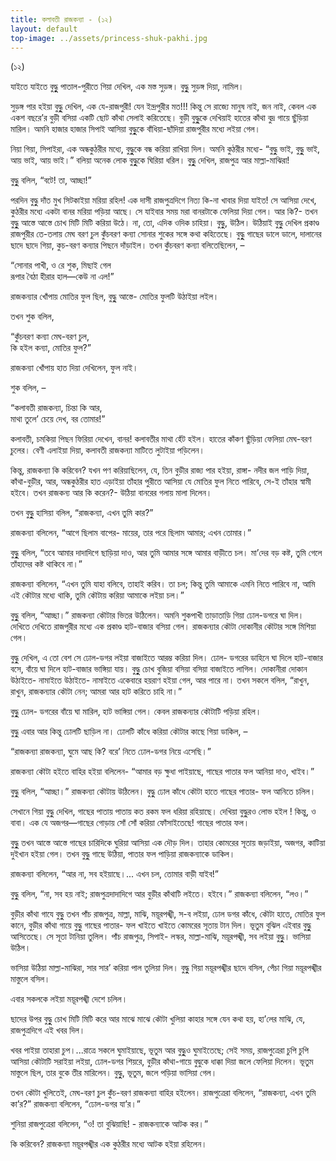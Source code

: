 ```yaml
---
title: কলাবতী রাজকন্যা - (১২)
layout: default
top-image: ../assets/princess-shuk-pakhi.jpg
---
```

(১২)

যাইতে যাইতে বুদ্ধুুু পাতাল-পুরীতে গিয়া দেখিল, এক মস্ত সুড়ঙ্গ। বুদ্ধুুু সুড়ঙ্গ দিয়া, নামিল।

সুড়ঙ্গ পার হইয়া বুদ্ধুুু দেখিল, এক যে-রাজপুরী! যেন ইন্দ্রপুরীর মত!!!
কিন্তু সে রাজ্যে মানুষ নাই, জন নাই, কেবল এক একশ বছরে’র বুড়ী বসিয়া একটি ছােট কাঁথা সেলাই করিতেছে। বুড়ী বুদ্ধুুুকে দেখিয়াই হাতের কাঁথা বুদ্র গায়ে ছুঁড়িয়া মারিল। অমনি হাজার হাজার সিপাই আসিয়া বুদ্ধুুুকে বাঁধিয়া-ছাঁদিয়া রাজপুরীর মধ্যে লইয়া গেল।

নিয়া গিয়া, সিপাইরা, এক অন্ধকুঠরীর মধ্যে, বুদ্ধুুুকে বন্ধ করিয়া রাখিয়া দিল। অমনি কুঠরীর মধ্যে- “বুদ্ধুু ভাই, বুদ্ধুুু ভাই, আয় ভাই, আয় ভাই।” বলিয়া অনেক লােক বুদ্ধুুুকে ঘিরিয়া ধরিল। বুদ্ধুুু দেখিল, রাজপুত্র আর মাল্লা-মাঝিরা!

বুদ্ধুুু বলিল, “বটে! তা, আচ্ছা!”

পরদিন বুদ্ধুু দাঁত মুখ সিটকাইয়া মরিয়া রহিল! এক দাসী রাজপুত্রদিগে নিত্য কি-না খাবার দিয়া যাইত! সে আসিয়া দেখে, কুঠরীর মধ্যে একটা বানর মরিয়া পড়িয়া আছে। সে যাইবার সময় মরা বানরটাকে ফেলিয়া দিয়া গেল। আর কি?- তখন বুদ্ধুুু আস্তে আস্তে চোখ মিটি মিটি করিয়া উঠে। না, তাে, এদিক ওদিক চাহিয়া। বুদ্ধুু, উঠিল। উঠিয়াই বুদ্ধুু দেখিল প্রকাণ্ড রাজপুরীর তে-তলায় মেঘ বরণ চুল কুঁচবরণ কন্যা সােনার শুকের সঙ্গে কথা কহিতেছে। বুদ্ধুুু গাছের ডালে ডালে, দালানের ছাদে ছাদে গিয়া, কুচ-বরণ কন্যার পিছনে দাঁড়াইল। তখন কুঁচবরণ কন্যা বলিতেছিলেন, –

“সােনার পাখী, ও রে শুক, মিছাই গেল  
রূপার বৈঠা হীরার হাল—কেউ না এল!”

রাজকন্যার খোঁপায় মােতির ফুল ছিল, বুদ্ধুুু আস্তে- মােতির ফুলটি উঠাইয়া লইল।

তখন শুক বলিল,

“কুঁচবরণ কন্যা মেঘ-বরণ চুল,  
কি হইল কন্যা, মােতির ফুল?”

রাজকন্যা খোঁপায় হাত দিয়া দেখিলেন, ফুল নাই।

শুক বলিল, –

“কলাবতী রাজকন্যা, চিন্তা কি আর,  
মাথা তুলে’ চেয়ে দেখ, বর তােমার!”

কলাবতী, চমকিয়া পিছন ফিরিয়া দেখেন, বানর! কলাবতীর মাথা হেঁট হইল। হাতের কাঁকণ ছুঁড়িয়া ফেলিয়া মেঘ-বরণ চুলের। বেণী এলাইয়া দিয়া, কলাবতী রাজকন্যা মাটিতে লুটাইয়া পড়িলেন।

কিন্তু, রাজকন্যা কি করিবেন? যখন পণ করিয়াছিলেন, যে, তিন বুড়ীর রাজ্য পার হইয়া, রাঙ্গা- নদীর জল পাড়ি দিয়া, কাঁথা-বুড়ীর, আর, অন্ধকুঠরীর হাত এড়াইয়া তাঁহার পুরীতে আসিয়া যে মােতির ফুল নিতে পারিবে, সে-ই তাঁহার স্বামী হইবে। তখন রাজকন্য আর কি করেন?- উঠিয়া বানরের গলায় মালা দিলেন।

তখন বুদ্ধুুু হাসিয়া বলিল, “রাজকন্যা, এখন তুমি কার?”

রাজকন্যা বলিলেন, “আগে ছিলাম বাপের- মায়ের, তার পরে ছিলাম আমার; এখন তােমার।”

বুদ্ধুুু বলিল, “তবে আমার দাদাদিগে ছাড়িয়া দাও, আর তুমি আমার সঙ্গে আমার বাড়ীতে চল। মা’দের বড় কষ্ট, তুমি গেলে তাঁহাদের কষ্ট থাকিবে না।”

রাজকন্যা বলিলেন, “এখন তুমি যাহা বলিবে, তাহাই করিব। তা চল; কিন্তু তুমি আমাকে এমনি নিতে পারিবে না, আমি এই কৌটার মধ্যে থাকি, তুমি কৌটায় করিয়া আমাকে লইয়া চল।”

বুদ্ধুুু বলিল, “আচ্ছা।” রাজকন্যা কৌটার ভিতর উঠিলেন।
অমনি শুকপাখী তাড়াতাড়ি গিয়া ঢােল-ডগরে ঘা দিল। দেখিতে দেখিতে রাজপুরীর মধ্যে এক প্রকাণ্ড হাট-বাজার বসিয়া গেল। রাজকন্যার কৌটা দোকানীর কৌটার সঙ্গে মিশিয়া গেল।

বুদ্ধুু দেখিল, এ তাে বেশ সে ঢােল-ডগর লইয়া বাজাইতে আরম্ভ করিয়া দিল। ঢােল- ডগরের ডাহিনে ঘা দিলে হাট-বাজার বসে, বাঁয়ে ঘা দিলে হাট-বাজার ভাঙ্গিয়া যায়। বুদ্ধুুু চোখ বুজিয়া বসিয়া বসিয়া বাজাইতে লাগিল। দোকানীরা দোকান উঠাইতে- নামাইতে উঠাইতে- নামাইতে একেবারে হয়রাণ হইয়া গেল, আর পারে না। তখন সকলে বলিল, “রাখুন, রাখুন, রাজকন্যার কৌটা নেন; আমরা আর হাট করিতে চাহি না।”

বুদ্ধুুু ঢােল- ডগরের বাঁয়ে ঘা মারিল, হাট ভাঙ্গিয়া গেল। কেবল রাজকন্যার কৌটাটি পড়িয়া রহিল।

বুদ্ধুু এবার আর কিন্তু ঢােলটি ছাড়িল না। ঢােলটি কাঁধে করিয়া কৌটার কাছে গিয়া ডাকিল, –

“রাজকন্যা রাজকন্যা, ঘুমে আছ কি? বরে’ নিতে ঢােল-ডগর নিয়ে এসেছি।”

রাজকন্যা কৌটা হইতে বাহির হইয়া বলিলেন- “আমার বড় ক্ষুধা পাইয়াছে, গাছের পাতার ফল আনিয়া দাও, খাইব।”

বুদ্ধুু বলিল, “আচ্ছা।” রাজকন্যা কৌটায় উঠিলেন। বুদ্ধুু ঢােল কাঁধে কৌটা হাতে গাছের পাতার- ফল আনিতে চলিল।

সেখানে গিয়া বুদ্ধুু দেখিল, গাছের পাতায় পাতায় কত রকম ফল ধরিয়া রহিয়াছে। দেখিয়া বুদ্ধুুরও লােভ হইল ! কিন্তু, ও বাবা। এক যে অজগর—গাছের গােড়ায় সোঁ সোঁ করিয়া ফোঁসাইতেছে!
গাছের পাতার ফল।

বুদ্ধুুু তখন আস্তে আস্তে গাছের চারিদিকে ঘুরিয়া আসিয়া এক দৌড় দিল। তাহার কোমরের সূতায় জড়াইয়া, অজগর, কাটিয়া দুইখান হইয়া গেল। তখন বুদ্ধুু গাছে উঠিয়া, পাতার ফল পাড়িয়া রাজকন্যাকে ডাকিল।

রাজকন্যা বলিলেন, “আর না, সব হইয়াছে।... এখন চল, তােমার বাড়ী যাইব!”

বুদ্ধুু বলিল, “না, সব হয় নাই; রাজপুত্রদাদাদিগে আর বুড়ীর কাঁথাটি লইতে। হইবে।” রাজকন্যা বলিলেন, “লও।”

বুড়ীর কাঁথা গাযে বুদ্ধুু তখন পাঁচ রাজপুত্র, মাল্লা, মাঝি, ময়ূরপঙ্খী, স-ব লইয়া, ঢােল ডগর কাঁধে, কৌটা হাতে, মােতির ফুল কানে, বুড়ীর কাঁথা গায়ে বুদ্ধুু গাছের পাতার- ফল খাইতে খাইতে কোমরের সূতায় টান দিল।
ভূতুম বুঝিল এইবার বুদ্ধুুু আসিতেছে। সে সূতা টানিয়া তুলিল। পাঁচ রাজপুত্র, সিপাই- লস্কর, মাল্লা-মাঝি, ময়ূরপঙ্খী, সব লইয়া বুদ্ধুুু। ভাসিয়া উঠিল।

ভাসিয়া উঠিয়া মাল্লা-মাঝিরা, সার সার’ করিয়া পাল তুলিয়া দিল। বুদ্ধুু গিয়া ময়ূরপঙ্খীর ছাদে বসিল, পেঁচা গিয়া ময়ূরপঙ্খীর মাস্তুলে বসিল।

এবার সকলকে লইয়া ময়ূরপঙ্খী দেশে চলিল।

ছাদের উপর বুদ্ধুুু চোখ মিটি মিটি করে আর মাঝে মাঝে কৌটা খুলিয়া কাহার সঙ্গে যেন কথা হয়, হা’লের মাঝি, যে, রাজপুত্রদিগে এই খবর দিল।

খবর পাইয়া তাহারা চুপ।...রাত্রে সকলে ঘুমাইয়াছে, ভূতুম আর বুদ্ধুুুও ঘুমাইতেছে; সেই সময়, রাজপুত্রেরা চুপি চুপি আসিয়া কৌটাটি সরাইয়া লইয়া, ঢােল-ডগর শিয়রে, বুড়ীর কাঁথা-গায়ে বুদ্বুকে ধাক্কা দিয়া জলে ফেলিয়া দিলেন। ভূতুম মাস্তুলে ছিল, তার বুকে তীর মারিলেন। বুদ্ধুু, ভূতুম, জলে পড়িয়া ভাসিয়া গেল।

তখন কৌটা খুলিতেই, মেঘ-বরণ চুল কুঁচ-বরণ রাজকন্যা বাহির হইলেন। রাজপুত্রেরা বলিলেন, “রাজকন্যা, এখন তুমি কা’র?”
রাজকন্যা বলিলেন, “ঢােল-ডগর যা’র।”

শুনিয়া রাজপুত্রেরা বলিলেন, “ও! তা বুঝিয়াছি! - রাজকন্যাকে আটক কর।”

কি করিবেন? রাজকন্যা ময়ূরপঙ্খীর এক কুঠরীর মধ্যে আটক হইয়া রহিলেন।
